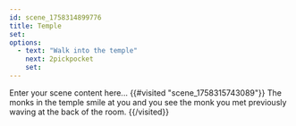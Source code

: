 ```yaml
---
id: scene_1758314899776
title: Temple
set:
options:
  - text: "Walk into the temple"
    next: 2pickpocket
    set:
---
```


Enter your scene content here...
{{#visited "scene_1758315743089"}}
  The monks in the temple smile at you and you see the monk you met previously waving at the back of the room.
{{/visited}}
